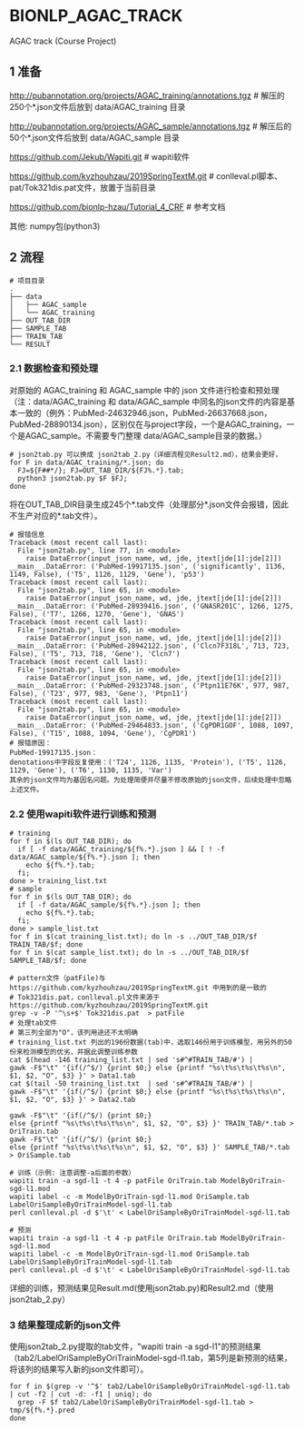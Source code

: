 # BIONLP_AGAC_TRACK

AGAC track (Course Project)

## 1 准备

http://pubannotation.org/projects/AGAC_training/annotations.tgz \# 解压的250个\*.json文件后放到 data/AGAC_training 目录

http://pubannotation.org/projects/AGAC_sample/annotations.tgz   \# 解压后的50个\*.json文件后放到 data/AGAC_sample 目录

https://github.com/Jekub/Wapiti.git \# wapiti软件

https://github.com/kyzhouhzau/2019SpringTextM.git \# conlleval.pl脚本、pat/Tok321dis.pat文件，放置于当前目录

https://github.com/bionlp-hzau/Tutorial_4_CRF \# 参考文档

其他: numpy包(python3)

## 2 流程
```{sh}
# 项目目录
.
├── data
│   ├── AGAC_sample
│   └── AGAC_training
├── OUT_TAB_DIR
├── SAMPLE_TAB
├── TRAIN_TAB
└── RESULT
```

### 2.1 数据检查和预处理

对原始的 AGAC_training 和 AGAC_sample 中的 json 文件进行检查和预处理
（注：data/AGAC_training 和 data/AGAC_sample 中同名的json文件的内容是基本一致的（例外：PubMed-24632946.json，PubMed-26637668.json，PubMed-28890134.json），区别仅在与project字段，一个是AGAC_training，一个是AGAC_sample。不需要专门整理
data/AGAC_sample目录的数据。）
```{bash}
# json2tab.py 可以换成 json2tab_2.py（详细流程见Result2.md），结果会更好，
for F in data/AGAC_training/*.json; do
  FJ=${F##*/}; FJ=OUT_TAB_DIR/${FJ%.*}.tab; 
  python3 json2tab.py $F $FJ; 
done
```
将在OUT_TAB_DIR目录生成245个\*.tab文件（处理部分\*.json文件会报错，因此不生产对应的\*.tab文件）。
```{sh}
# 报错信息
Traceback (most recent call last):
  File "json2tab.py", line 77, in <module>
    raise DataError(input_json_name, wd, jde, jtext[jde[1]:jde[2]])
__main__.DataError: ('PubMed-19917135.json', ('significantly', 1136, 1149, False), ('T5', 1126, 1129, 'Gene'), 'p53')
Traceback (most recent call last):
  File "json2tab.py", line 65, in <module>
    raise DataError(input_json_name, wd, jde, jtext[jde[1]:jde[2]])
__main__.DataError: ('PubMed-28939416.json', ('GNASR201C', 1266, 1275, False), ('T7', 1266, 1270, 'Gene'), 'GNAS')
Traceback (most recent call last):
  File "json2tab.py", line 65, in <module>
    raise DataError(input_json_name, wd, jde, jtext[jde[1]:jde[2]])
__main__.DataError: ('PubMed-28942122.json', ('Clcn7F318L', 713, 723, False), ('T5', 713, 718, 'Gene'), 'Clcn7')
Traceback (most recent call last):
  File "json2tab.py", line 65, in <module>
    raise DataError(input_json_name, wd, jde, jtext[jde[1]:jde[2]])
__main__.DataError: ('PubMed-29323748.json', ('Ptpn11E76K', 977, 987, False), ('T23', 977, 983, 'Gene'), 'Ptpn11')
Traceback (most recent call last):
  File "json2tab.py", line 65, in <module>
    raise DataError(input_json_name, wd, jde, jtext[jde[1]:jde[2]])
__main__.DataError: ('PubMed-29464833.json', ('CgPDR1GOF', 1088, 1097, False), ('T15', 1088, 1094, 'Gene'), 'CgPDR1')
# 报错原因：
PubMed-19917135.json：
denotations中字段反复使用：('T24', 1126, 1135, 'Protein'), ('T5', 1126, 1129, 'Gene'), ('T6', 1130, 1135, 'Var')
其余的json文件均为基因名问题。为处理简便并尽量不修改原始的json文件，后续处理中忽略上述文件。
```

### 2.2 使用wapiti软件进行训练和预测

```{bash}
# training
for f in $(ls OUT_TAB_DIR); do 
  if [ -f data/AGAC_training/${f%.*}.json ] && [ ! -f data/AGAC_sample/${f%.*}.json ]; then 
    echo ${f%.*}.tab; 
  fi; 
done > training_list.txt
# sample
for f in $(ls OUT_TAB_DIR); do
  if [ -f data/AGAC_sample/${f%.*}.json ]; then 
    echo ${f%.*}.tab; 
  fi; 
done > sample_list.txt
for f in $(cat training_list.txt); do ln -s ../OUT_TAB_DIR/$f TRAIN_TAB/$f; done
for f in $(cat sample_list.txt); do ln -s ../OUT_TAB_DIR/$f SAMPLE_TAB/$f; done

# pattern文件（patFile)与 https://github.com/kyzhouhzau/2019SpringTextM.git 中用到的是一致的
# Tok321dis.pat，conlleval.pl文件来源于 https://github.com/kyzhouhzau/2019SpringTextM.git
grep -v -P '^\s+$' Tok321dis.pat  > patFile
# 处理tab文件
# 第三列全部为"O"，该列用途还不太明确
# training_list.txt 列出的196份数据(tab)中，选取146份用于训练模型，用另外的50份来检测模型的优劣，并据此调整训练参数
cat $(head -146 training_list.txt | sed 's#^#TRAIN_TAB/#') | 
gawk -F$"\t" '{if(/^$/) {print $0;} else {printf "%s\t%s\t%s\t%s\n", $1, $2, "O", $3} }' > Data1.tab
cat $(tail -50 training_list.txt  | sed 's#^#TRAIN_TAB/#') | 
gawk -F$"\t" '{if(/^$/) {print $0;} else {printf "%s\t%s\t%s\t%s\n", $1, $2, "O", $3} }' > Data2.tab

gawk -F$"\t" '{if(/^$/) {print $0;} 
else {printf "%s\t%s\t%s\t%s\n", $1, $2, "O", $3} }' TRAIN_TAB/*.tab > OriTrain.tab
gawk -F$"\t" '{if(/^$/) {print $0;} 
else {printf "%s\t%s\t%s\t%s\n", $1, $2, "O", $3} }' SAMPLE_TAB/*.tab > OriSample.tab

# 训练（示例: 注意调整-a后面的参数）
wapiti train -a sgd-l1 -t 4 -p patFile OriTrain.tab ModelByOriTrain-sgd-l1.mod
wapiti label -c -m ModelByOriTrain-sgd-l1.mod OriSample.tab LabelOriSampleByOriTrainModel-sgd-l1.tab
perl conlleval.pl -d $'\t' < LabelOriSampleByOriTrainModel-sgd-l1.tab

# 预测
wapiti train -a sgd-l1 -t 4 -p patFile OriTrain.tab ModelByOriTrain-sgd-l1.mod
wapiti label -c -m ModelByOriTrain-sgd-l1.mod OriSample.tab LabelOriSampleByOriTrainModel-sgd-l1.tab
perl conlleval.pl -d $'\t' < LabelOriSampleByOriTrainModel-sgd-l1.tab
```
详细的训练，预测结果见Result.md(使用json2tab.py)和Result2.md（使用json2tab_2.py）

### 3 结果整理成新的json文件

使用json2tab_2.py提取的tab文件，"wapiti train -a sgd-l1"的预测结果（tab2/LabelOriSampleByOriTrainModel-sgd-l1.tab，第5列是新预测的结果，将该列的结果写入新的json文件即可）。
```{bash}
for f in $(grep -v '^$' tab2/LabelOriSampleByOriTrainModel-sgd-l1.tab | cut -f2 | cut -d: -f1 | uniq); do
  grep -F $f tab2/LabelOriSampleByOriTrainModel-sgd-l1.tab > tmp/${f%.*}.pred
done


```
